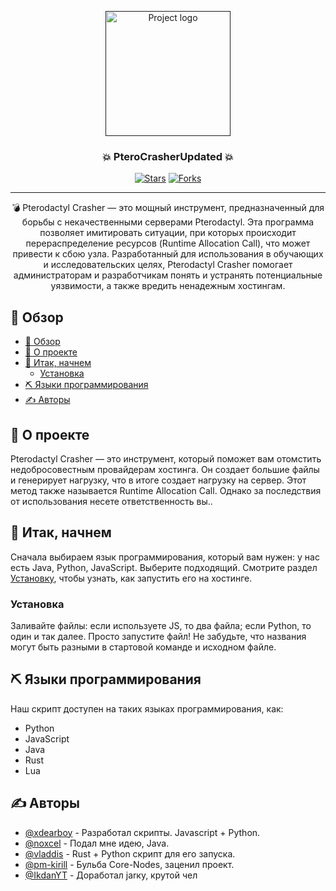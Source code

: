 
<p align="center">
  <a href="" rel="noopener">
 <img width=200px height=200px src="https://i.ibb.co/BHtjxJ7t/image.png" alt="Project logo"></a>
</p>

<h3 align="center">💥 PteroCrasherUpdated 💥</h3>
<div align="center">

[![Stars](https://img.shields.io/github/stars/KvantisXYZ/PteroCrasherUpdated?style=for-the-badge)]()
[![Forks](https://img.shields.io/github/forks/KvantisXYZ/PteroCrasherUpdated?style=for-the-badge)]()

</div>

---

<p align="center">💣 Pterodactyl Crasher — это мощный инструмент, предназначенный для борьбы с некачественными серверами Pterodactyl. Эта программа позволяет имитировать ситуации, при которых происходит перераспределение ресурсов (Runtime Allocation Call), что может привести к сбою узла. Разработанный для использования в обучающих и исследовательских целях, Pterodactyl Crasher помогает администраторам и разработчикам понять и устранять потенциальные уязвимости, а также вредить ненадежным хостингам.
    <br> 
</p>

## 📝 Обзор

- [📝 Обзор](#-обзор)
- [🧐 О проекте ](#-о-проекте-)
- [🏁 Итак, начнем ](#-итак-начнем-)
  - [Установка](#установка)
- [⛏️ Языки программирования ](#️-языки-программирования-)
- [✍️ Авторы ](#️-авторы-)
 


## 🧐 О проекте <a name = "about"></a>

Pterodactyl Crasher — это инструмент, который поможет вам отомстить недобросовестным провайдерам хостинга. Он создает большие файлы и генерирует нагрузку, что в итоге создает нагрузку на сервер. Этот метод также называется Runtime Allocation Call. Однако за последствия от использования несете ответственность вы..

## 🏁 Итак, начнем <a name = "итак, начнем"></a>

Сначала выбираем язык программирования, который вам нужен: у нас есть Java, Python, JavaScript. Выберите подходящий. Смотрите раздел [Установку](#установка), чтобы узнать, как запустить его на хостинге. 

### Установка

Заливайте файлы: если используете JS, то два файла; если Python, то один и так далее. Просто запустите файл! Не забудьте, что названия могут быть разными в стартовой команде и исходном файле.

## ⛏️ Языки программирования <a name = "yap"></a>
Наш скрипт доступен на таких языках программирования, как:

- Python
- JavaScript
- Java
- Rust
- Lua

## ✍️ Авторы <a name = "авторы"></a>

- [@xdearboy](https://github.com/xdearboy/) - Разработал скрипты. Javascript + Python.
- [@noxcel](https://github.com/Nocxell) - Подал мне идею, Java.
- [@vladdis](https://discord.com/invite/k-protect-community-public-925337010779078676) - Rust + Python скрипт для его запуска.
- [@pm-kirill](https://github.com/PM-KIRILL) - Бульба Core-Nodes, заценил проект. 
- [@IkdanYT](https://github.com/ikdanYT) - Доработал jarку, крутой чел
